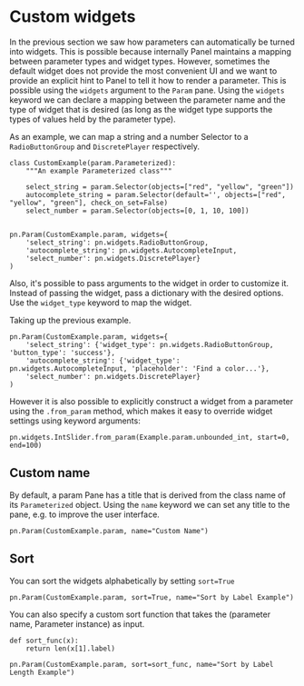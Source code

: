 # Custom widgets

In the previous section we saw how parameters can automatically be turned into widgets. This is possible because internally Panel maintains a mapping between parameter types and widget types. However, sometimes the default widget does not provide the most convenient UI and we want to provide an explicit hint to Panel to tell it how to render a parameter. This is possible using the ``widgets`` argument to the `Param` pane. Using the ``widgets`` keyword we can declare a mapping between the parameter name and the type of widget that is desired (as long as the widget type supports the types of values held by the parameter type).

As an example, we can map a string and a number Selector to a `RadioButtonGroup` and `DiscretePlayer` respectively.

```{pyodide}
class CustomExample(param.Parameterized):
    """An example Parameterized class"""

    select_string = param.Selector(objects=["red", "yellow", "green"])
    autocomplete_string = param.Selector(default='', objects=["red", "yellow", "green"], check_on_set=False)
    select_number = param.Selector(objects=[0, 1, 10, 100])


pn.Param(CustomExample.param, widgets={
    'select_string': pn.widgets.RadioButtonGroup,
    'autocomplete_string': pn.widgets.AutocompleteInput,
    'select_number': pn.widgets.DiscretePlayer}
)
```

Also, it's possible to pass arguments to the widget in order to customize it. Instead of passing the widget, pass a dictionary with the desired options. Use the ``widget_type`` keyword to map the widget.

Taking up the previous example.

```{pyodide}
pn.Param(CustomExample.param, widgets={
    'select_string': {'widget_type': pn.widgets.RadioButtonGroup, 'button_type': 'success'},
    'autocomplete_string': {'widget_type': pn.widgets.AutocompleteInput, 'placeholder': 'Find a color...'},
    'select_number': pn.widgets.DiscretePlayer}
)
```

However it is also possible to explicitly construct a widget from a parameter using the `.from_param` method, which makes it easy to override widget settings using keyword arguments:


```{pyodide}
pn.widgets.IntSlider.from_param(Example.param.unbounded_int, start=0, end=100)
```

## Custom name

By default, a param Pane has a title that is derived from the class name of its `Parameterized` object. Using the ``name`` keyword we can set any title to the pane, e.g. to improve the user interface.


```{pyodide}
pn.Param(CustomExample.param, name="Custom Name")
```

## Sort

You can sort the widgets alphabetically by setting `sort=True`


```{pyodide}
pn.Param(CustomExample.param, sort=True, name="Sort by Label Example")
```

You can also specify a custom sort function that takes the (parameter name, Parameter instance) as input.


```{pyodide}
def sort_func(x):
    return len(x[1].label)

pn.Param(CustomExample.param, sort=sort_func, name="Sort by Label Length Example")
```
